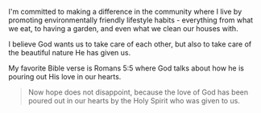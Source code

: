 I'm committed to making a difference in the community where I live by promoting environmentally friendly lifestyle habits - everything from what we eat, to having a garden, and even what we clean our houses with.

I believe God wants us to take care of each other, but also to take care of the beautiful nature He has given us.

My favorite Bible verse is Romans 5:5 where God talks about how he is pouring out His love in our hearts.

> Now hope does not disappoint, because the love of God has been poured out in our hearts by the Holy Spirit who was given to us.

